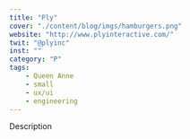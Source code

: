 ```yaml
---
title: "Ply"
cover: "./content/blog/imgs/hamburgers.png"
website: "http://www.plyinteractive.com/"
twit: "@plyinc"
inst: ""
category: "P"
tags:
    - Queen Anne
    - small
    - ux/ui
    - engineering
---
```


Description

